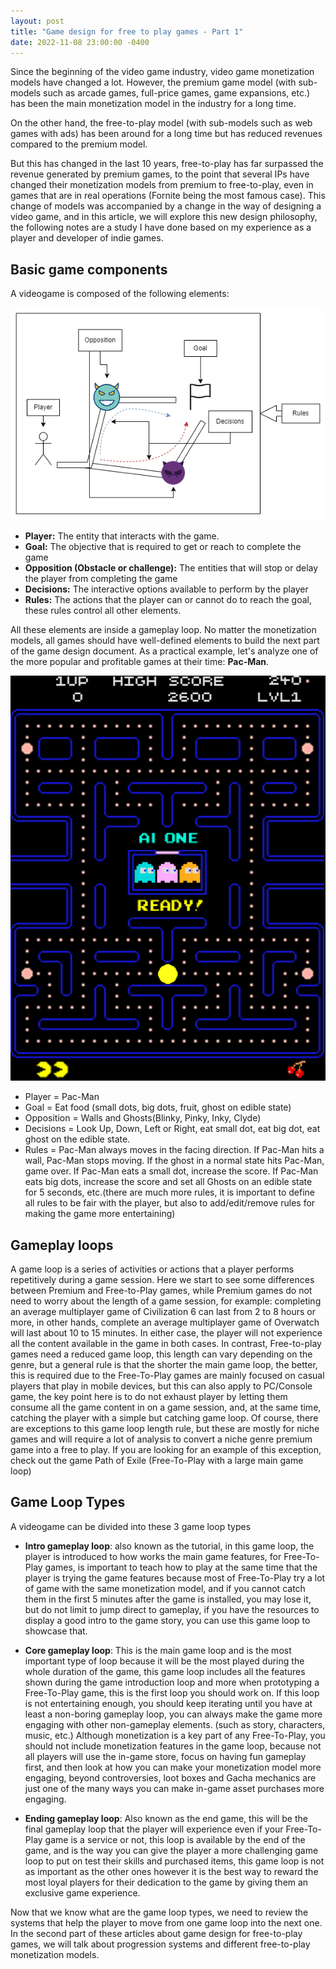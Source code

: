 ```yaml
---
layout: post
title: "Game design for free to play games - Part 1"
date: 2022-11-08 23:00:00 -0400
---
```

Since the beginning of the video game industry, video game monetization models have changed a lot. However, the premium game model (with sub-models such as arcade games, full-price games, game expansions, etc.) has been the main monetization model in the industry for a long time. 

On the other hand, the free-to-play model (with sub-models such as web games with ads) has been around for a long time but has reduced revenues compared to the premium model.

But this has changed in the last 10 years, free-to-play has far surpassed the revenue generated by premium games, to the point that several IPs have changed their monetization models from premium to free-to-play, even in games that are in real operations (Fornite being the most famous case).
This change of models was accompanied by a change in the way of designing a video game, and in this article, we will explore this new design philosophy, the following notes are a study I have done based on my experience as a player and developer of indie games.

## **Basic game components**
A videogame is composed of the following elements:

![image tooltip here](/assets/images/GameDesignBlog/VideoGame-Basic-Elements.png)

- **Player:**
The entity that interacts with the game.
- **Goal:**
The objective that is required to get or reach to complete the game
- **Opposition (Obstacle or challenge):**
The entities that will stop or delay the player from completing the game
- **Decisions:**
The interactive options available to perform by the player
- **Rules:**
The actions that the player can or cannot do to reach the goal, these rules control all other elements.

All these elements are inside a gameplay loop. No matter the monetization models, all games should have well-defined elements to build the next part of the game design document.
As a practical example, let's analyze one of the more popular and profitable games at their time: **Pac-Man**.

![image tooltip here](/assets/images/GameDesignBlog/pac-man.png)
- Player = Pac-Man
- Goal = Eat food (small dots, big dots, fruit, ghost on edible state)
- Opposition = Walls and Ghosts(Blinky, Pinky, Inky, Clyde)
- Decisions = Look Up, Down, Left or Right, eat small dot, eat big dot, eat ghost on the edible state.
- Rules = Pac-Man always moves in the facing direction. If Pac-Man hits a wall, Pac-Man stops moving. If the ghost in a normal state hits Pac-Man, game over. If Pac-Man eats a small dot, increase the score. If Pac-Man eats big dots, increase the score and set all Ghosts on an edible state for 5 seconds, etc.(there are much more rules, it is important to define all rules to be fair with the player, but also to add/edit/remove rules for making the game more entertaining)


## **Gameplay loops**
A game loop is a series of activities or actions that a player performs repetitively during a game session.
Here we start to see some differences between Premium and Free-to-Play games, while Premium games do not need to worry about the length of a game session, for example: completing an average multiplayer game of Civilization 6 can last from 2 to 8 hours or more, in other hands, complete an average multiplayer game of Overwatch will last about 10 to 15 minutes. In either case, the player will not experience all the content available in the game in both cases.
In contrast, Free-to-play games need a reduced game loop, this length can vary depending on the genre, but a general rule is that the shorter the main game loop, the better, this is required due to the Free-To-Play games are mainly focused on casual players that play in mobile devices, but this can also apply to PC/Console game, the key point here is to do not exhaust player by letting them consume all the game content in on a game session, and, at the same time, catching the player with a simple but catching game loop.
Of course, there are exceptions to this game loop length rule, but these are mostly for niche games and will require a lot of analysis to convert a niche genre premium game into a free to play. If you are looking for an example of this exception, check out the game Path of Exile (Free-To-Play with a large main game loop)

## **Game Loop Types**
A videogame can be divided into these 3 game loop types

- **Intro gameplay loop**: 
also known as the tutorial, in this game loop, the player is introduced to how works the main game features, for Free-To-Play games, is important to teach how to play at the same time that the player is trying the game features because most of Free-To-Play try a lot of game with the same monetization model, and if you cannot catch them in the first 5 minutes after the game is installed, you may lose it, but do not limit to jump direct to gameplay, if you have the resources to display a good intro to the game story, you can use this game loop to showcase that.

- **Core gameplay loop**:
This is the main game loop and is the most important type of loop because it will be the most played during the whole duration of the game, this game loop includes all the features shown during the game introduction loop and more when prototyping a Free-To-Play game, this is the first loop you should work on. If this loop is not entertaining enough, you should keep iterating until you have at least a non-boring gameplay loop, you can always make the game more engaging with other non-gameplay elements. (such as story, characters, music, etc.) 
Although monetization is a key part of any Free-To-Play, you should not include monetization features in the game loop, because not all players will use the in-game store, focus on having fun gameplay first, and then look at how you can make your monetization model more engaging, beyond controversies, loot boxes and Gacha mechanics are just one of the many ways you can make in-game asset purchases more engaging.

- **Ending gameplay loop**: 
Also known as the end game, this will be the final gameplay loop that the player will experience even if your Free-To-Play game is a service or not, this loop is available by the end of the game, and is the way you can give the player a more challenging game loop to put on test their skills and purchased items, this game loop is not as important as the other ones however it is the best way to reward the most loyal players for their dedication to the game by giving them an exclusive game experience.

Now that we know what are the game loop types, we need to review the systems that help the player to move from one game loop into the next one. In the second part of these articles about game design for free-to-play games, we will talk about progression systems and different free-to-play monetization models.